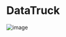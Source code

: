 # DataTruck

![image](https://user-images.githubusercontent.com/44405438/216097021-30311660-4f9d-42ad-9b21-b63d823fc9c8.png)
